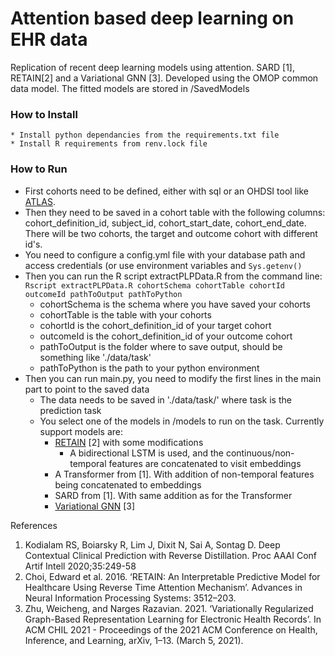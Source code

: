 # Attention based deep learning on EHR data

Replication of recent deep learning models using attention. SARD [1], RETAIN[2] and a Variational GNN [3]. Developed using 
the OMOP common data model. The fitted models are stored in /SavedModels

### How to Install

    * Install python dependancies from the requirements.txt file
    * Install R requirements from renv.lock file


### How to Run

* First cohorts need to be defined, either with sql or an OHDSI tool like [ATLAS](http://github.com/OHDSI/Atlas).
* Then they need to be saved in a cohort table with the following columns:
  cohort_definition_id, subject_id, cohort_start_date, cohort_end_date. There will be two cohorts, the target and
  outcome cohort with different id's.
* You need to configure a config.yml file with your database path and access credentials (or use environment variables and ```Sys.getenv()```
* Then you can run the R script extractPLPData.R from the command line:  
  `Rscript extractPLPData.R cohortSchema cohortTable cohortId outcomeId pathToOutput pathToPython`
    * cohortSchema is the schema where you have saved your cohorts
    * cohortTable is the table with your cohorts
    * cohortId is the cohort_definition_id of your target cohort
    * outcomeId is the cohort_definition_id of your outcome cohort
    * pathToOutput is the folder where to save output, should be something like './data/task'
    * pathToPython is the path to your python environment
* Then you can run main.py, you need to modify the first lines in the main part to point to the saved data
    * The data needs to be saved in './data/task/' where task is the prediction task
    * You select one of the models in /models to run on the task. Currently support models are:
        - [RETAIN](http://arxiv.org/abs/1608.05745) [2] with some modifications
            - A bidirectional LSTM is used, and the continuous/non-temporal features are concatenated to visit
              embeddings
        - A Transformer from [1]. With addition of non-temporal features being concatenated to embeddings
        - SARD from [1]. With same addition as for the Transformer
        - [Variational GNN](http://arxiv.org/abs/1912.03761) [3]



References

1. Kodialam RS, Boiarsky R, Lim J, Dixit N, Sai A, Sontag D. Deep Contextual Clinical Prediction with Reverse
   Distillation. Proc AAAI Conf Artif Intell 2020;35:249-58 
2. Choi, Edward et al. 2016. ‘RETAIN: An Interpretable Predictive Model for Healthcare Using Reverse Time Attention Mechanism’. Advances in Neural Information Processing Systems: 3512–203.
3. Zhu, Weicheng, and Narges Razavian. 2021. ‘Variationally Regularized Graph-Based Representation Learning for Electronic Health Records’. In ACM CHIL 2021 - Proceedings of the 2021 ACM Conference on Health, Inference, and Learning, arXiv, 1–13. (March 5, 2021).


